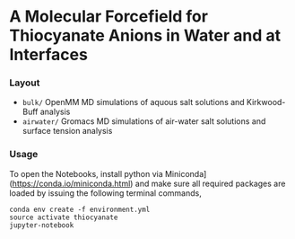 # A Molecular Forcefield for Thiocyanate Anions in Water and at Interfaces

### Layout

- `bulk/` OpenMM MD simulations of aquous salt solutions and Kirkwood-Buff analysis
- `airwater/` Gromacs MD simulations of air-water salt solutions and surface tension analysis

### Usage

To open the Notebooks, install python via Miniconda](https://conda.io/miniconda.html) and make sure all required packages are loaded
by issuing the following terminal commands,

    conda env create -f environment.yml
    source activate thiocyanate
    jupyter-notebook

